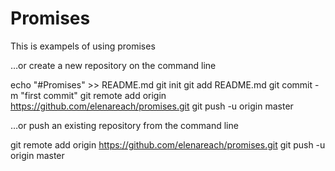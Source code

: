 # Promises
This is exampels of using promises

…or create a new repository on the command line

echo "#Promises" >> README.md
git init
git add README.md
git commit -m "first commit"
git remote add origin https://github.com/elenareach/promises.git
git push -u origin master

…or push an existing repository from the command line

git remote add origin https://github.com/elenareach/promises.git
git push -u origin master
